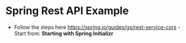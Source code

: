 # Spring Rest API Example

* Follow the steps here <https://spring.io/guides/gs/rest-service-cors> - Start from: **Starting with Spring Initializr**

